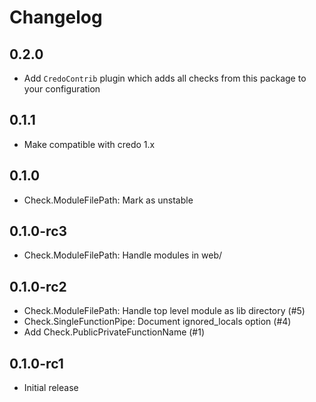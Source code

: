 # Changelog

## 0.2.0

* Add `CredoContrib` plugin which adds all checks from this package to your configuration

## 0.1.1

* Make compatible with credo 1.x

## 0.1.0

* Check.ModuleFilePath: Mark as unstable

## 0.1.0-rc3

* Check.ModuleFilePath: Handle modules in web/

## 0.1.0-rc2

* Check.ModuleFilePath: Handle top level module as lib directory (#5)
* Check.SingleFunctionPipe: Document ignored_locals option (#4)
* Add Check.PublicPrivateFunctionName (#1)

## 0.1.0-rc1

* Initial release
